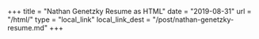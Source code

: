 +++
title = "Nathan Genetzky Resume as HTML"
date = "2019-08-31"
url = "/html/"
type = "local_link"
local_link_dest = "/post/nathan-genetzky-resume.md"
+++
